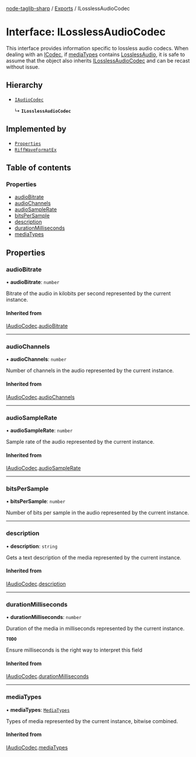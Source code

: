 [node-taglib-sharp](../README.md) / [Exports](../modules.md) / ILosslessAudioCodec

# Interface: ILosslessAudioCodec

This interface provides information specific to lossless audio codecs.
When dealing with an [ICodec](ICodec.md), if [mediaTypes](ICodec.md#mediatypes) contains
[LosslessAudio](../enums/MediaTypes.md#losslessaudio), it is safe to assume that the object also inherits
[ILosslessAudioCodec](ILosslessAudioCodec.md) and can be recast without issue.

## Hierarchy

- [`IAudioCodec`](IAudioCodec.md)

  ↳ **`ILosslessAudioCodec`**

## Implemented by

- [`Properties`](../classes/Properties.md)
- [`RiffWaveFormatEx`](../classes/RiffWaveFormatEx.md)

## Table of contents

### Properties

- [audioBitrate](ILosslessAudioCodec.md#audiobitrate)
- [audioChannels](ILosslessAudioCodec.md#audiochannels)
- [audioSampleRate](ILosslessAudioCodec.md#audiosamplerate)
- [bitsPerSample](ILosslessAudioCodec.md#bitspersample)
- [description](ILosslessAudioCodec.md#description)
- [durationMilliseconds](ILosslessAudioCodec.md#durationmilliseconds)
- [mediaTypes](ILosslessAudioCodec.md#mediatypes)

## Properties

### audioBitrate

• **audioBitrate**: `number`

Bitrate of the audio in kilobits per second represented by the current instance.

#### Inherited from

[IAudioCodec](IAudioCodec.md).[audioBitrate](IAudioCodec.md#audiobitrate)

---

### audioChannels

• **audioChannels**: `number`

Number of channels in the audio represented by the current instance.

#### Inherited from

[IAudioCodec](IAudioCodec.md).[audioChannels](IAudioCodec.md#audiochannels)

---

### audioSampleRate

• **audioSampleRate**: `number`

Sample rate of the audio represented by the current instance.

#### Inherited from

[IAudioCodec](IAudioCodec.md).[audioSampleRate](IAudioCodec.md#audiosamplerate)

---

### bitsPerSample

• **bitsPerSample**: `number`

Number of bits per sample in the audio represented by the current instance.

---

### description

• **description**: `string`

Gets a text description of the media represented by the current instance.

#### Inherited from

[IAudioCodec](IAudioCodec.md).[description](IAudioCodec.md#description)

---

### durationMilliseconds

• **durationMilliseconds**: `number`

Duration of the media in milliseconds represented by the current instance.

**`TODO`**

Ensure milliseconds is the right way to interpret this field

#### Inherited from

[IAudioCodec](IAudioCodec.md).[durationMilliseconds](IAudioCodec.md#durationmilliseconds)

---

### mediaTypes

• **mediaTypes**: [`MediaTypes`](../enums/MediaTypes.md)

Types of media represented by the current instance, bitwise combined.

#### Inherited from

[IAudioCodec](IAudioCodec.md).[mediaTypes](IAudioCodec.md#mediatypes)
